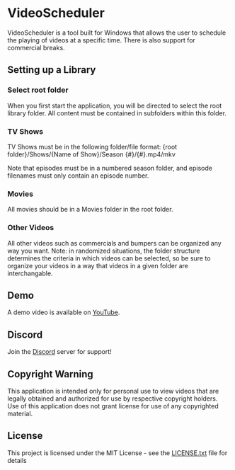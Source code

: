 # VideoScheduler
VideoScheduler is a tool built for Windows that allows the user to schedule the playing of videos at a specific time. There is also support for commercial breaks.

## Setting up a Library
### Select root folder
When you first start the application, you will be directed to select the root library folder. All content must be contained in subfolders within this folder.

### TV Shows
TV Shows must be in the following folder/file format:
{root folder}/Shows/{Name of Show}/Season {#}/{#}.mp4/mkv

Note that episodes must be in a numbered season folder, and episode filenames must only contain an episode number.

### Movies
All movies should be in a Movies folder in the root folder.

### Other Videos
All other videos such as commercials and bumpers can be organized any way you want. Note: in randomized situations, the folder structure determines the criteria in which videos can be selected, so be sure to organize your videos in a way that videos in a given folder are interchangable.

## Demo
A demo video is available on [YouTube](https://www.youtube.com/watch?v=Tcsil4xzt_k).

## Discord
Join the [Discord](https://discord.com/channels/677685944521850900/1076154356270899270/1260385784868110376) server for support!

## Copyright Warning
This application is intended only for personal use to view videos that are legally obtained and authorized for use by respective copyright holders. 
Use of this application does not grant license for use of any copyrighted material.

## License
This project is licensed under the MIT License - see the [LICENSE.txt](LICENSE.txt) file for details